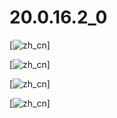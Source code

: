 # 20.0.16.2_0



[![zh_cn](https://cloud.githubusercontent.com/assets/13098589/19136458/68387a86-8b9f-11e6-8e9a-52a3b58f00e7.png)]

[![zh_cn](https://cloud.githubusercontent.com/assets/13098589/19136469/7b75b10e-8b9f-11e6-87a0-0faf8202ed5c.png)]

[![zh_cn](https://cloud.githubusercontent.com/assets/13098589/19136473/82204230-8b9f-11e6-802d-6011249c427c.png)]



[![zh_cn](https://cloud.githubusercontent.com/assets/13098589/19136458/68387a86-8b9f-11e6-8e9a-52a3b58f00e7.png)]